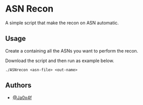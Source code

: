 # ASN Recon

A simple script that make the recon on ASN automatic.



## Usage

Create a <asn-file> containing all the ASNs you want to perform the recon.
  
Download the script and then run as example below.

```
./ASNrecon <asn-file> <out-name>
```



## Authors

- [@Ja0x4f](https://github.com/Ja0x4f)
